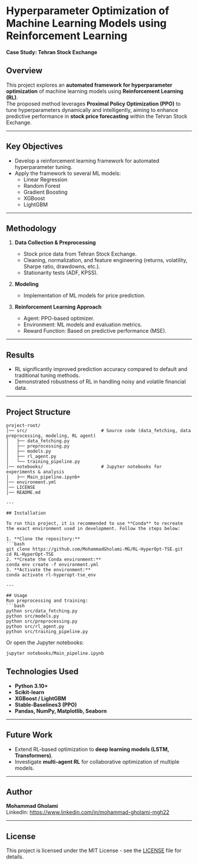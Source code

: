 
# Hyperparameter Optimization of Machine Learning Models using Reinforcement Learning  
**Case Study: Tehran Stock Exchange**

## Overview
This project explores an **automated framework for hyperparameter optimization** of machine learning models using **Reinforcement Learning (RL)**.  
The proposed method leverages **Proximal Policy Optimization (PPO)** to tune hyperparameters dynamically and intelligently, aiming to enhance predictive performance in **stock price forecasting** within the Tehran Stock Exchange.

---

## Key Objectives
- Develop a reinforcement learning framework for automated hyperparameter tuning.  
- Apply the framework to several ML models:  
  - Linear Regression  
  - Random Forest  
  - Gradient Boosting  
  - XGBoost  
  - LightGBM  

---

## Methodology
1. **Data Collection & Preprocessing**  
   - Stock price data from Tehran Stock Exchange.  
   - Cleaning, normalization, and feature engineering (returns, volatility, Sharpe ratio, drawdowns, etc.).  
   - Stationarity tests (ADF, KPSS).  

2. **Modeling**  
   - Implementation of ML models for price prediction.  

3. **Reinforcement Learning Approach**  
   - Agent: PPO-based optimizer.  
   - Environment: ML models and evaluation metrics.  
   - Reward Function: Based on predictive performance (MSE).  

---

## Results
- RL significantly improved prediction accuracy compared to default and traditional tuning methods.  
- Demonstrated robustness of RL in handling noisy and volatile financial data.  

---

## Project Structure
```
project-root/
│── src/                            # Source code (data_fetching, data preprocessing, modeling, RL agent)
│   ├── data_fetching.py           
│   ├── preprocessing.py
│   ├── models.py
│   ├── rl_agent.py
│   └── training_pipeline.py
│── notebooks/                      # Jupyter notebooks for experiments & analysis
│   ├── Main_pipeline.ipynb+
│── environment.yml 
│── LICENSE
│── README.md

---

## Installation

To run this project, it is recommended to use **Conda** to recreate the exact environment used in development. Follow the steps below:

1. **Clone the repository:**
```bash
git clone https://github.com/MohammadGholami-MG/RL-HyperOpt-TSE.git
cd RL-HyperOpt-TSE
2. **Create the Conda environment:**
conda env create -f environment.yml
3. **Activate the environment:**
conda activate rl-hyperopt-tse_env

---

## Usage
Run preprocessing and training:
```bash
python src/data_fetching.py
python src/models.py
python src/preprocessing.py
python src/rl_agent.py
python src/training_pipeline.py

```

Or open the Jupyter notebooks:
```bash
jupyter notebooks/Main_pipeline.ipynb

```

## Technologies Used
- **Python 3.10+**
- **Scikit-learn**
- **XGBoost / LightGBM**
- **Stable-Baselines3 (PPO)**
- **Pandas, NumPy, Matplotlib, Seaborn**

---

## Future Work
- Extend RL-based optimization to **deep learning models (LSTM, Transformers)**.    
- Investigate **multi-agent RL** for collaborative optimization of multiple models.  

---

## Author
**Mohammad Gholami**  
LinkedIn: https://www.linkedin.com/in/mohammad-gholami-mgh22

---

## License

This project is licensed under the MIT License - see the [LICENSE](LICENSE) file for details.

